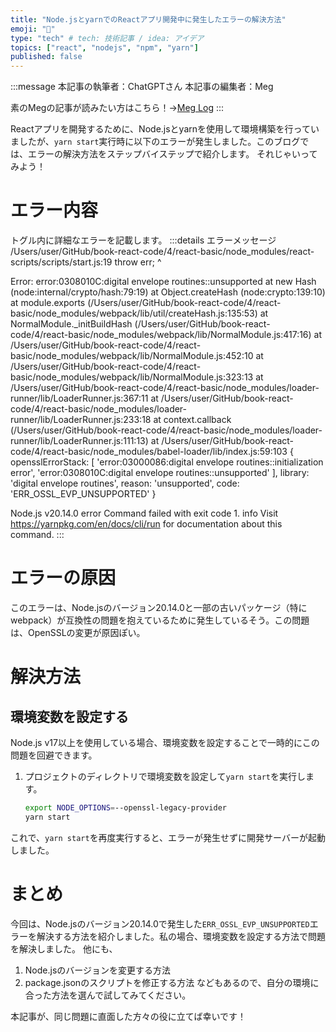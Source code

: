 ```yaml
---
title: "Node.jsとyarnでのReactアプリ開発中に発生したエラーの解決方法"
emoji: "🧵"
type: "tech" # tech: 技術記事 / idea: アイデア
topics: ["react", "nodejs", "npm", "yarn"]
published: false
---
```

:::message
本記事の執筆者：ChatGPTさん
本記事の編集者：Meg

素のMegの記事が読みたい方はこちら！→[Meg Log](https://biotech-univ.com/)
:::

Reactアプリを開発するために、Node.jsとyarnを使用して環境構築を行っていましたが、`yarn start`実行時に以下のエラーが発生しました。このブログでは、エラーの解決方法をステップバイステップで紹介します。
それじゃいってみよう！

# エラー内容
トグル内に詳細なエラーを記載します。
:::details エラーメッセージ
/Users/user/GitHub/book-react-code/4/react-basic/node_modules/react-scripts/scripts/start.js:19
  throw err;
  ^

Error: error:0308010C:digital envelope routines::unsupported
    at new Hash (node:internal/crypto/hash:79:19)
    at Object.createHash (node:crypto:139:10)
    at module.exports (/Users/user/GitHub/book-react-code/4/react-basic/node_modules/webpack/lib/util/createHash.js:135:53)
    at NormalModule._initBuildHash (/Users/user/GitHub/book-react-code/4/react-basic/node_modules/webpack/lib/NormalModule.js:417:16)
    at /Users/user/GitHub/book-react-code/4/react-basic/node_modules/webpack/lib/NormalModule.js:452:10
    at /Users/user/GitHub/book-react-code/4/react-basic/node_modules/webpack/lib/NormalModule.js:323:13
    at /Users/user/GitHub/book-react-code/4/react-basic/node_modules/loader-runner/lib/LoaderRunner.js:367:11
    at /Users/user/GitHub/book-react-code/4/react-basic/node_modules/loader-runner/lib/LoaderRunner.js:233:18
    at context.callback (/Users/user/GitHub/book-react-code/4/react-basic/node_modules/loader-runner/lib/LoaderRunner.js:111:13)
    at /Users/user/GitHub/book-react-code/4/react-basic/node_modules/babel-loader/lib/index.js:59:103 {
  opensslErrorStack: [
    'error:03000086:digital envelope routines::initialization error',
    'error:0308010C:digital envelope routines::unsupported'
  ],
  library: 'digital envelope routines',
  reason: 'unsupported',
  code: 'ERR_OSSL_EVP_UNSUPPORTED'
}

Node.js v20.14.0
error Command failed with exit code 1.
info Visit https://yarnpkg.com/en/docs/cli/run for documentation about this command.
:::


# エラーの原因

このエラーは、Node.jsのバージョン20.14.0と一部の古いパッケージ（特にwebpack）が互換性の問題を抱えているために発生しているそう。この問題は、OpenSSLの変更が原因ぽい。

# 解決方法

## 環境変数を設定する

Node.js v17以上を使用している場合、環境変数を設定することで一時的にこの問題を回避できます。

1. プロジェクトのディレクトリで環境変数を設定して`yarn start`を実行します。

    ```sh
    export NODE_OPTIONS=--openssl-legacy-provider
    yarn start
    ```

これで、`yarn start`を再度実行すると、エラーが発生せずに開発サーバーが起動しました。

# まとめ

今回は、Node.jsのバージョン20.14.0で発生した`ERR_OSSL_EVP_UNSUPPORTED`エラーを解決する方法を紹介しました。私の場合、環境変数を設定する方法で問題を解決しました。
他にも、
1. Node.jsのバージョンを変更する方法
2. package.jsonのスクリプトを修正する方法
などもあるので、自分の環境に合った方法を選んで試してみてください。

本記事が、同じ問題に直面した方々の役に立てば幸いです！
